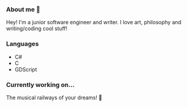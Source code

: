 ### About me 🦉
Hey! I'm a junior software engineer and writer. I love art, philosophy and writing/coding cool stuff! 


### Languages
- C#
- C
- GDScript

### Currently working on...
The musical railways of your dreams! 🚂
